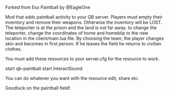 Forked from Esx Paintball by @EagleOne 


Mod that adds paintball activity to your QB server.
Players must empty their inventory and remove their weapons. Otherwise the inventory will be LOST.
The teleporter is at the prison and the land is not far away.
to change the teleporter, change the coordinates of home and homeblip to the new location in the client/main.lua file.
By choosing the team, the player changes skin and becomes in first person. If he leaves the field he returns to civilian clothes.

You must add these resources to your server.cfg for the resource to work.

start qb-paintball
start InteractSound

You can do whatever you want with the resource edit, share etc.

Goodluck on the paintball field!
